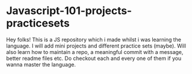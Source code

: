 # Javascript-101-projects-practicesets
 Hey folks! This is a JS repository which i made whilst i was learning the language. I will add mini projects and different practice sets (maybe). Will also learn how to maintain a repo, a meaningful commit with a message, better readme files etc. Do checkout each and every one of them if you wanna master the language.
